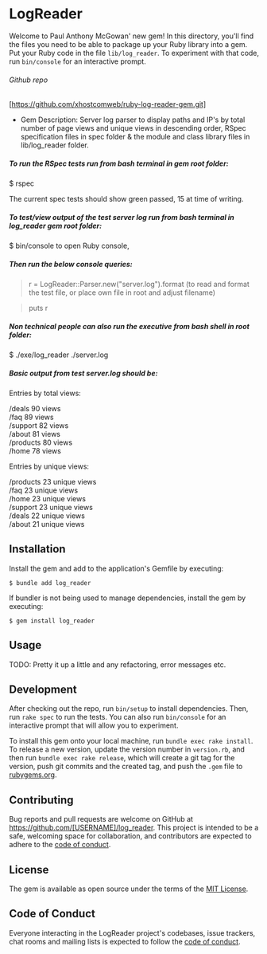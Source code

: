 # LogReader

Welcome to Paul Anthony McGowan' new gem! In this directory, you'll find the files you need to be able to package up your Ruby library into a gem. Put your Ruby code in the file `lib/log_reader`. To experiment with that code, run `bin/console` for an interactive prompt.

###### Github repo 

[https://github.com/xhostcomweb/ruby-log-reader-gem.git]

* Gem Description: Server log parser to display paths and IP's by total number of page views and unique views in descending order, RSpec specification files in spec folder & the module and class library files in lib/log_reader folder. 

##### To run the RSpec tests run from bash terminal in gem root folder:

$ rspec

The current spec tests should show green passed, 15 at time of writing.

##### To test/view output of the test server log run from bash terminal in log_reader gem root folder:

$ bin/console  to open Ruby console,
 
##### Then run the below console queries:

> r = LogReader::Parser.new("server.log").format    (to read and format the test file, or place own file in root and adjust filename)

> puts r

##### Non technical people can also run the executive from bash shell in root folder:

$ ./exe/log_reader ./server.log

##### Basic output from test server.log should be:

Entries by total views:

/deals 90 views                                  
/faq 89 views                                    
/support 82 views                                
/about 81 views                                  
/products 80 views                               
/home 78 views                                   
                                                 
Entries by unique views:  
                       
/products 23 unique views                        
/faq 23 unique views                             
/home 23 unique views                            
/support 23 unique views                         
/deals 22 unique views                           
/about 21 unique views     

## Installation

Install the gem and add to the application's Gemfile by executing:

    $ bundle add log_reader

If bundler is not being used to manage dependencies, install the gem by executing:

    $ gem install log_reader

## Usage

TODO: Pretty it up a little and any refactoring, error messages etc.

## Development

After checking out the repo, run `bin/setup` to install dependencies. Then, run `rake spec` to run the tests. You can also run `bin/console` for an interactive prompt that will allow you to experiment.

To install this gem onto your local machine, run `bundle exec rake install`. To release a new version, update the version number in `version.rb`, and then run `bundle exec rake release`, which will create a git tag for the version, push git commits and the created tag, and push the `.gem` file to [rubygems.org](https://rubygems.org).

## Contributing

Bug reports and pull requests are welcome on GitHub at https://github.com/[USERNAME]/log_reader. This project is intended to be a safe, welcoming space for collaboration, and contributors are expected to adhere to the [code of conduct](https://github.com/[USERNAME]/log_reader/blob/master/CODE_OF_CONDUCT.md).

## License

The gem is available as open source under the terms of the [MIT License](https://opensource.org/licenses/MIT).

## Code of Conduct

Everyone interacting in the LogReader project's codebases, issue trackers, chat rooms and mailing lists is expected to follow the [code of conduct](https://github.com/[USERNAME]/log_reader/blob/master/CODE_OF_CONDUCT.md).
